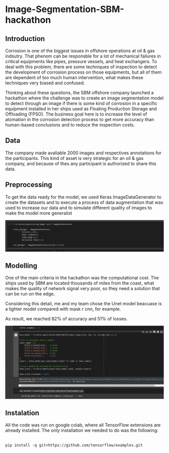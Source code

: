# Image-Segmentation-SBM-hackathon

## Introduction

Corrosion is one of the biggest issues in offshore operations at oil & gas indsutry. That phenom can be responsble for a lot of mechanical failures in critical equipments like pipes, pressure vessels, and heat exchangers. To deal with this problem, there are some techniques of inspection to detect the development of corrosion process on those equipments, but all of them are dependent of too much human intervention, what makes these techniques very biased and confused. 

Thinking about these questions, the SBM offshore company launched a hackathon where the challenge was to create an image segmentation model to detect through an image if there is some kind of corrosion in a specific equipment installed in her ships used as Floating Production Storage and Offloading (FPSO). The business goal here is to increase the level of atomation in the corrosion detection process to get more accuracy than human-based conclusions and to reduce the inspection costs.

## Data

The company made avaliable 2000 images and respectives annotations for the participants. This kind of asset is very strategic for an oil & gas company, and because of thes any participant is authorized to share this data.

## Preprocessing

To get the data ready for the model, we used Keras ImageDataGenerator to create the datasets and to execute a process of data augmentation that was used to increase our data and to simulate different quality of images to make the model more generalist

![](https://github.com/luisgustavob78/Image-Segmentation-SBM-hackathon/blob/main/image_data_generator.png)

## Modelling

One of the main criteria in the hackathon was the computational cost. The ships used by SBM are located thousands of miles from the coast, what makes the quality of network signal very poor, so they need a solution that can be run on the edge. 

Considering this detail, me and my team chose the Unet model beacuase is a lighter model compared with mask r cnn, for example.

As result, we reached 82% of accuracy and 51% of losses.

![](https://github.com/luisgustavob78/Image-Segmentation-SBM-hackathon/blob/main/GIF%2025-10-2020%2021-52-58.gif)

## Instalation 

All the code was run on google colab, where all TensorFlow extensions are already installed. The only installation we needed to do was the following:

```

pip install -q git+https://github.com/tensorflow/examples.git

```

